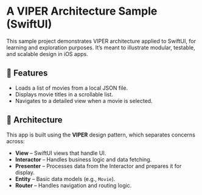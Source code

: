 # A VIPER Architecture Sample (SwiftUI)

This sample project demonstrates VIPER architecture applied to SwiftUI, for learning and exploration purposes. It’s meant to illustrate modular, testable, and scalable design in iOS apps.

## 📱 Features

- Loads a list of movies from a local JSON file.
- Displays movie titles in a scrollable list.
- Navigates to a detailed view when a movie is selected.

## 🧱 Architecture

This app is built using the **VIPER** design pattern, which separates concerns across:

- **View** – SwiftUI views that handle UI.
- **Interactor** – Handles business logic and data fetching.
- **Presenter** – Processes data from the Interactor and prepares it for display.
- **Entity** – Basic data models (e.g., `Movie`).
- **Router** – Handles navigation and routing logic.

